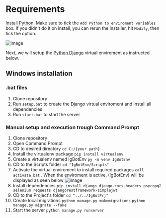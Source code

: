 # Requirements
[Install Python](https://www.python.org/downloads/). Make sure to tick the `Add Python to enviroment variables` box. If you didn't do it on install, you can rerun the installer, hit `Modify`, then tick the option. 

![image](https://user-images.githubusercontent.com/35419029/202734746-7ab53320-a430-4984-a3d2-fe5000d5f577.png)

Next, we will setup the [Python Django](https://www.djangoproject.com/) virtual enviroment as instructed below.
## Windows installation
### .bat files
1. Clone repository
2. Run ```setup.bat``` to create the Django virtual enviroment and install all dependencies
3. Run ```start.bat``` to start the server

### Manual setup and execution trough Command Prompt
1. Clone repository
2. Open Command Prompt
3. CD to desired directory
```cd C:/{your path}```
4. Install the virtualenv package
```pip install virtualenv```
5. Create a virtualenv named IgBotEnv
```py -m venv IgBotEnv```
6. CD to the Scripts folder
```cd "IgBotEnv/Scripts"```
7. Activate the virtual enviroment to install required packages
```call activate.bat``` .
When the enviroment is active, (IgBotEnv) will be displayed as seen below
![image](https://user-images.githubusercontent.com/35419029/202736289-2f3a7666-10df-400f-b3c1-086bb798bfb5.png)
8. Install dependencies
```pip install django django-cors-headers psycopg2 selenium requests djangorestframework-simplejwt```
9. CD to the Project's folder
```cd "../../IgBotPrj"```
10. Create local migrations
```python manage.py makemigrations```
```python manage.py migrate --fake```
11. Start the server
```python manage.py runserver```
